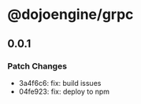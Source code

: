 # @dojoengine/grpc

## 0.0.1

### Patch Changes

- 3a4f6c6: fix: build issues
- 04fe923: fix: deploy to npm
